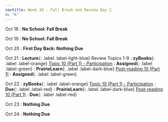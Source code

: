 ```yaml
---
navtitle: Week 10 - Fall Break and Review Day 🍂
n: "k"
---
```


Oct 18
: **No School: Fall Break**


Oct 19
: **No School: Fall Break**


Oct 20
: **First Day Back: Nothing Due**


Oct 21
: **Lecture**{: .label .label-light-blue} Review Topics 1-9
: **zyBooks**{: .label .label-orange} [Topic 10 (Part 1) - Participation](#)
    : **Assigned**{: .label .label-green}
: **PrairieLearn**{: .label .label-dark-blue} [Post-reading 10 (Part 1)](#)
    : **Assigned**{: .label .label-green}

Oct 22
: **zyBooks**{: .label .label-orange} [Topic 10 (Part 1) - Participation](#)
    : **Due**{: .label .label-red}
: **PrairieLearn**{: .label .label-dark-blue} [Post-reading 10 (Part 1)](#)
    : **Due**{: .label .label-red}

Oct 23
: **Nothing Due**

Oct 24
: **Nothing Due**

